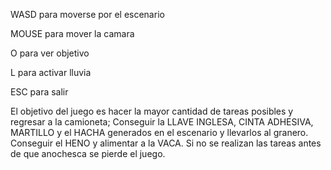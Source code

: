 WASD para moverse por el escenario

MOUSE para mover la camara

O para ver objetivo

L para activar lluvia

ESC para salir


El objetivo del juego es hacer la mayor cantidad de tareas posibles y regresar a la camioneta; Conseguir la LLAVE INGLESA, CINTA ADHESIVA, MARTILLO y el HACHA generados en el escenario y llevarlos al granero. Conseguir el HENO y alimentar a la VACA. Si no se realizan las tareas antes de que anochesca se pierde el juego.
